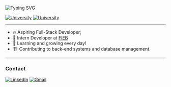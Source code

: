 ![Typing SVG](https://readme-typing-svg.demolab.com?font=Fira+Code&weight=600&size=25&pause=3000&color=ffffff&random=false&width=435&height=40&lines=Hi!+👋+I'm+Elder+Galvão!)

[![University](https://img.shields.io/badge/SENAI-Graduated%20Systems%20Development%20%26%20Technician-blue)](https://www.ucsal.br/)
[![University](https://img.shields.io/badge/UCSAL-Studying%20Systems%20Analysis%20%26%20Development-blueviolet)](https://www.ucsal.br/)


<hr>

- 🔥 Aspiring Full-Stack Developer;
- 🔭 Intern Developer at [FIEB](https://www.linkedin.com/company/sistemafieb/posts/?feedView=all) 
- 🦾 Learning and growing every day!
- 🏗️ Contributing to back-end systems and database management.
<hr>

### Contact
<p align="left">

[![LinkedIn](https://custom-icon-badges.demolab.com/badge/LinkedIn-0A66C2?logo=linkedin-white&logoColor=fff)](https://www.linkedin.com/in/elder-galv%C3%A3o/)
[![Gmail](https://img.shields.io/badge/-Gmail-D14836?style=flat&logo=gmail&logoColor=white)](mailto:eldergalvao07@gmail.com)
<!--[![Instagram](https://img.shields.io/badge/-Instagram-E4405F?style=flat&logo=instagram&logoColor=white)](https://www.instagram.com/egqr_)-->

</p>
